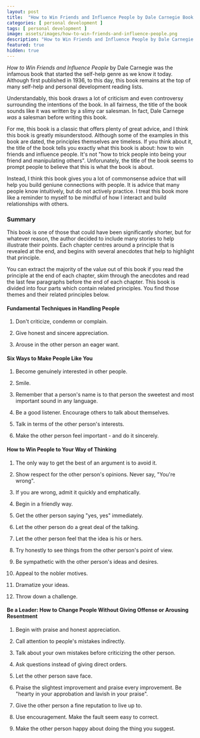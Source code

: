 ```yaml
---
layout: post
title:  "How to Win Friends and Influence People by Dale Carnegie Book Summary"
categories: [ personal development ]
tags: [ personal development ]
image: assets/images/how-to-win-friends-and-influence-people.png
description: "How to Win Friends and Influence People by Dale Carnegie Book Summary"
featured: true
hidden: true
---
```


*How to Win Friends and Influence People* by Dale Carnegie was the infamous book that started the self-help genre as we know it today. Although first published in 1936, to this day, this book remains at the top of many self-help and personal development reading lists.

Understandably, this book draws a lot of criticism and even controversy surrounding the intentions of the book. In all fairness, the title of the book sounds like it was written by a slimy car salesman. In fact, Dale Carnege *was* a salesman before writing this book.

For me, this book is a classic that offers plenty of great advice, and I think this book is greatly misunderstood. Although some of the examples in this book are dated, the principles themselves are timeless. If you think about it, the title of the book tells you exactly what this book is about: how to win friends and influence people. It's not "how to trick people into being your friend and manipulating others". Unforunately, the title of the book seems to prompt people to believe that this is what the book is about.

Instead, I think this book gives you a lot of commonsense advice that will help you build geniune connections with people. It is advice that many people know intuitively, but do not actively practice. I treat this book more like a reminder to myself to be mindful of how I interact and build relationships with others.

### Summary

This book is one of those that could have been significantly shorter, but for whatever reason, the author decided to include many stories to help illustrate their points. Each chapter centres around a principle that is revealed at the end, and begins with several anecdotes that help to highlight that principle.

You can extract the majority of the value out of this book if you read the principle at the end of each chapter, skim through the anecdotes and read the last few paragraphs before the end of each chapter. This book is divided into four parts which contain related principles. You find those themes and their related principles below.

#### Fundamental Techniques in Handling People

1. Don't criticize, condemn or complain.

2. Give honest and sincere appreciation.

3. Arouse in the other person an eager want.

#### Six Ways to Make People Like You

1. Become genuinely interested in other people.

2. Smile.

3. Remember that a person's name is to that person the sweetest and most important sound in any language.

4. Be a good listener. Encourage others to talk about themselves.

5. Talk in terms of the other person's interests.

6. Make the other person feel important - and do it sincerely.

#### How to Win People to Your Way of Thinking

1. The only way to get the best of an argument is to avoid it.

2. Show respect for the other person's opinions. Never say, "You're wrong".

3. If you are wrong, admit it quickly and emphatically.

4. Begin in a friendly way.

5. Get the other person saying "yes, yes" immediately.

6. Let the other person do a great deal of the talking.

7. Let the other person feel that the idea is his or hers.

8. Try honestly to see things from the other person's point of view.

9. Be sympathetic with the other person's ideas and desires.

10. Appeal to the nobler motives.

11. Dramatize your ideas.

12. Throw down a challenge.

#### Be a Leader: How to Change People Without Giving Offense or Arousing Resentment

1. Begin with praise and honest appreciation.

2. Call attention to people's mistakes indirectly.

3. Talk about your own mistakes before criticizing the other person.

4. Ask questions instead of giving direct orders.

5. Let the other person save face.

6. Praise the slightest improvement and praise every improvement. Be "hearty in your approbation and lavish in your praise".

7. Give the other person a fine reputation to live up to.

8. Use encouragement. Make the fault seem easy to correct.

9. Make the other person happy about doing the thing you suggest.
